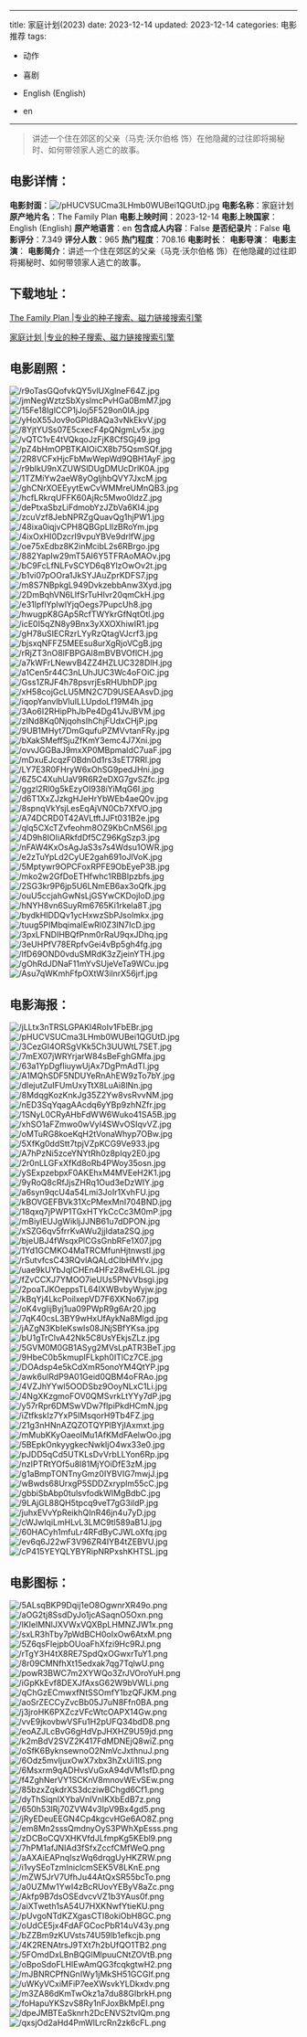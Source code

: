 
---
title: 家庭计划(2023)
date: 2023-12-14
updated: 2023-12-14
categories: 电影推荐
tags:
- 动作
- 喜剧

- English (English)
- en
---


> 讲述一个住在郊区的父亲（马克·沃尔伯格 饰）在他隐藏的过往即将揭秘时、如何带领家人逃亡的故事。

## **电影详情**：

**电影封面**：<img src="https://image.tmdb.org/t/p/w200/pHUCVSUCma3LHmb0WUBei1QGUtD.jpg" alt="/pHUCVSUCma3LHmb0WUBei1QGUtD.jpg" title="/pHUCVSUCma3LHmb0WUBei1QGUtD.jpg">
**电影名称**：家庭计划
**原产地片名**：The Family Plan
**电影上映时间**：2023-12-14
**电影上映国家**：English (English)
**原产地语言**：en
**包含成人内容**：False
**是否纪录片**：False
**电影评分**：7.349
**评分人数**：965
**热门程度**：708.16
**电影时长**：
**电影导演**：
**电影主演**：
**电影简介**：讲述一个住在郊区的父亲（马克·沃尔伯格 饰）在他隐藏的过往即将揭秘时、如何带领家人逃亡的故事。

## **下载地址**：
[The Family Plan |专业的种子搜索、磁力链接搜索引擎](https://movie.amd794.com:2083/?search=The%20Family%20Plan&ordering=&mode=match_phrase&page_size=10&page=1)

[家庭计划 |专业的种子搜索、磁力链接搜索引擎](https://movie.amd794.com:2083/?search=%E5%AE%B6%E5%BA%AD%E8%AE%A1%E5%88%92&ordering=&mode=match_phrase&page_size=10&page=1)
 

## **电影剧照**：
<img src="https://image.tmdb.org/t/p/original/r9oTasGQofvkQY5vlUXglneF64Z.jpg" alt="/r9oTasGQofvkQY5vlUXglneF64Z.jpg" title="/r9oTasGQofvkQY5vlUXglneF64Z.jpg"><img src="https://image.tmdb.org/t/p/original/jmNegWztzSbXyslmcPvHGa0BmM7.jpg" alt="/jmNegWztzSbXyslmcPvHGa0BmM7.jpg" title="/jmNegWztzSbXyslmcPvHGa0BmM7.jpg"><img src="https://image.tmdb.org/t/p/original/15Fe18IglCCP1jJoj5F529on0IA.jpg" alt="/15Fe18IglCCP1jJoj5F529on0IA.jpg" title="/15Fe18IglCCP1jJoj5F529on0IA.jpg"><img src="https://image.tmdb.org/t/p/original/yHoX55Jov9oGPld8AQa3vNkEkvV.jpg" alt="/yHoX55Jov9oGPld8AQa3vNkEkvV.jpg" title="/yHoX55Jov9oGPld8AQa3vNkEkvV.jpg"><img src="https://image.tmdb.org/t/p/original/8YjtYUSs07E5cxecF4pQNgmLv5x.jpg" alt="/8YjtYUSs07E5cxecF4pQNgmLv5x.jpg" title="/8YjtYUSs07E5cxecF4pQNgmLv5x.jpg"><img src="https://image.tmdb.org/t/p/original/vQTC1vE4tVQkqoJzFjK8CfSGj49.jpg" alt="/vQTC1vE4tVQkqoJzFjK8CfSGj49.jpg" title="/vQTC1vE4tVQkqoJzFjK8CfSGj49.jpg"><img src="https://image.tmdb.org/t/p/original/pZ4bHmOPBTKAIOiCX8b75QsmSQf.jpg" alt="/pZ4bHmOPBTKAIOiCX8b75QsmSQf.jpg" title="/pZ4bHmOPBTKAIOiCX8b75QsmSQf.jpg"><img src="https://image.tmdb.org/t/p/original/2R8VCFxHjcFbMwWepWd9QBH1AyF.jpg" alt="/2R8VCFxHjcFbMwWepWd9QBH1AyF.jpg" title="/2R8VCFxHjcFbMwWepWd9QBH1AyF.jpg"><img src="https://image.tmdb.org/t/p/original/r9bIkU9nXZUWSlDUgDMUcDrlK0A.jpg" alt="/r9bIkU9nXZUWSlDUgDMUcDrlK0A.jpg" title="/r9bIkU9nXZUWSlDUgDMUcDrlK0A.jpg"><img src="https://image.tmdb.org/t/p/original/1TZMiYw2aeW8yOgIjhbQVY7JxcM.jpg" alt="/1TZMiYw2aeW8yOgIjhbQVY7JxcM.jpg" title="/1TZMiYw2aeW8yOgIjhbQVY7JxcM.jpg"><img src="https://image.tmdb.org/t/p/original/ghCNrXOEEyytEwCvWMMreUMnQB3.jpg" alt="/ghCNrXOEEyytEwCvWMMreUMnQB3.jpg" title="/ghCNrXOEEyytEwCvWMMreUMnQB3.jpg"><img src="https://image.tmdb.org/t/p/original/hcfLRkrqUFFK60AjRc5Mwo0ldzZ.jpg" alt="/hcfLRkrqUFFK60AjRc5Mwo0ldzZ.jpg" title="/hcfLRkrqUFFK60AjRc5Mwo0ldzZ.jpg"><img src="https://image.tmdb.org/t/p/original/dePtxaSbzLiFdmobYzJZbVa6KI4.jpg" alt="/dePtxaSbzLiFdmobYzJZbVa6KI4.jpg" title="/dePtxaSbzLiFdmobYzJZbVa6KI4.jpg"><img src="https://image.tmdb.org/t/p/original/zcuVzf8JebNPRZgQuavQg1hjPW1.jpg" alt="/zcuVzf8JebNPRZgQuavQg1hjPW1.jpg" title="/zcuVzf8JebNPRZgQuavQg1hjPW1.jpg"><img src="https://image.tmdb.org/t/p/original/48ixa0iqjvCPH8QBGpLIlzBRoYm.jpg" alt="/48ixa0iqjvCPH8QBGpLIlzBRoYm.jpg" title="/48ixa0iqjvCPH8QBGpLIlzBRoYm.jpg"><img src="https://image.tmdb.org/t/p/original/4ixOxHI0DzcrI9vpuYBVe9drlfW.jpg" alt="/4ixOxHI0DzcrI9vpuYBVe9drlfW.jpg" title="/4ixOxHI0DzcrI9vpuYBVe9drlfW.jpg"><img src="https://image.tmdb.org/t/p/original/oe75xEdbz8K2inMcibL2s6RBrgo.jpg" alt="/oe75xEdbz8K2inMcibL2s6RBrgo.jpg" title="/oe75xEdbz8K2inMcibL2s6RBrgo.jpg"><img src="https://image.tmdb.org/t/p/original/882YapIw29mT5AI6Y5TFRAoMAOv.jpg" alt="/882YapIw29mT5AI6Y5TFRAoMAOv.jpg" title="/882YapIw29mT5AI6Y5TFRAoMAOv.jpg"><img src="https://image.tmdb.org/t/p/original/bC9FcLfNLFvSCYD6q8YlzOwOv2t.jpg" alt="/bC9FcLfNLFvSCYD6q8YlzOwOv2t.jpg" title="/bC9FcLfNLFvSCYD6q8YlzOwOv2t.jpg"><img src="https://image.tmdb.org/t/p/original/b1vi07pOOra1JkSYJAuZprKDFS7.jpg" alt="/b1vi07pOOra1JkSYJAuZprKDFS7.jpg" title="/b1vi07pOOra1JkSYJAuZprKDFS7.jpg"><img src="https://image.tmdb.org/t/p/original/m8S7NBpkgL949DvkzebbAnw3Xyd.jpg" alt="/m8S7NBpkgL949DvkzebbAnw3Xyd.jpg" title="/m8S7NBpkgL949DvkzebbAnw3Xyd.jpg"><img src="https://image.tmdb.org/t/p/original/2DmBqhVN6LIfSrTuHIvr20qmCkH.jpg" alt="/2DmBqhVN6LIfSrTuHIvr20qmCkH.jpg" title="/2DmBqhVN6LIfSrTuHIvr20qmCkH.jpg"><img src="https://image.tmdb.org/t/p/original/e31lpflYplwlYjqOegs7PupcUh8.jpg" alt="/e31lpflYplwlYjqOegs7PupcUh8.jpg" title="/e31lpflYplwlYjqOegs7PupcUh8.jpg"><img src="https://image.tmdb.org/t/p/original/hwugpK8GAp5RcfTWYkrGfNqtOtl.jpg" alt="/hwugpK8GAp5RcfTWYkrGfNqtOtl.jpg" title="/hwugpK8GAp5RcfTWYkrGfNqtOtl.jpg"><img src="https://image.tmdb.org/t/p/original/icE0I5qZN8y9Bnx3yXXOXhiwIR1.jpg" alt="/icE0I5qZN8y9Bnx3yXXOXhiwIR1.jpg" title="/icE0I5qZN8y9Bnx3yXXOXhiwIR1.jpg"><img src="https://image.tmdb.org/t/p/original/gH78uSIECRzrLYyRzQtagVJcrf3.jpg" alt="/gH78uSIECRzrLYyRzQtagVJcrf3.jpg" title="/gH78uSIECRzrLYyRzQtagVJcrf3.jpg"><img src="https://image.tmdb.org/t/p/original/bjsxqNFFZ5MEEsu8urXgRjoVCgB.jpg" alt="/bjsxqNFFZ5MEEsu8urXgRjoVCgB.jpg" title="/bjsxqNFFZ5MEEsu8urXgRjoVCgB.jpg"><img src="https://image.tmdb.org/t/p/original/rRjZT3nO8lFBPGAl8mBVBVOflCH.jpg" alt="/rRjZT3nO8lFBPGAl8mBVBVOflCH.jpg" title="/rRjZT3nO8lFBPGAl8mBVBVOflCH.jpg"><img src="https://image.tmdb.org/t/p/original/a7kWFrLNewvB4ZZ4HZLUC328DlH.jpg" alt="/a7kWFrLNewvB4ZZ4HZLUC328DlH.jpg" title="/a7kWFrLNewvB4ZZ4HZLUC328DlH.jpg"><img src="https://image.tmdb.org/t/p/original/a1Cen5r44C3nLUhJUC3Wc4oFOiC.jpg" alt="/a1Cen5r44C3nLUhJUC3Wc4oFOiC.jpg" title="/a1Cen5r44C3nLUhJUC3Wc4oFOiC.jpg"><img src="https://image.tmdb.org/t/p/original/Gss1ZRJF4h78psvrjEsRHUbhDP.jpg" alt="/Gss1ZRJF4h78psvrjEsRHUbhDP.jpg" title="/Gss1ZRJF4h78psvrjEsRHUbhDP.jpg"><img src="https://image.tmdb.org/t/p/original/xH58cojGcLU5MN2C7D9USEAAsvD.jpg" alt="/xH58cojGcLU5MN2C7D9USEAAsvD.jpg" title="/xH58cojGcLU5MN2C7D9USEAAsvD.jpg"><img src="https://image.tmdb.org/t/p/original/iqopYanvlbVIulLLUpdoLf19M4h.jpg" alt="/iqopYanvlbVIulLLUpdoLf19M4h.jpg" title="/iqopYanvlbVIulLLUpdoLf19M4h.jpg"><img src="https://image.tmdb.org/t/p/original/3Ao6I2RHipPhJbPe4Dg41JvJBVM.jpg" alt="/3Ao6I2RHipPhJbPe4Dg41JvJBVM.jpg" title="/3Ao6I2RHipPhJbPe4Dg41JvJBVM.jpg"><img src="https://image.tmdb.org/t/p/original/zINd8Kq0NjqohsIhChjFUdxCHjP.jpg" alt="/zINd8Kq0NjqohsIhChjFUdxCHjP.jpg" title="/zINd8Kq0NjqohsIhChjFUdxCHjP.jpg"><img src="https://image.tmdb.org/t/p/original/9UB1MHyt7DmGqufuPZMVvtanFRy.jpg" alt="/9UB1MHyt7DmGqufuPZMVvtanFRy.jpg" title="/9UB1MHyt7DmGqufuPZMVvtanFRy.jpg"><img src="https://image.tmdb.org/t/p/original/bXakSMeffSjuZfKmY3emc4J7Xni.jpg" alt="/bXakSMeffSjuZfKmY3emc4J7Xni.jpg" title="/bXakSMeffSjuZfKmY3emc4J7Xni.jpg"><img src="https://image.tmdb.org/t/p/original/ovvJGGBaJ9mxXP0MBpmaIdC7uaF.jpg" alt="/ovvJGGBaJ9mxXP0MBpmaIdC7uaF.jpg" title="/ovvJGGBaJ9mxXP0MBpmaIdC7uaF.jpg"><img src="https://image.tmdb.org/t/p/original/mDxuEJcqzF0Bdn0d1rs3sET7RRl.jpg" alt="/mDxuEJcqzF0Bdn0d1rs3sET7RRl.jpg" title="/mDxuEJcqzF0Bdn0d1rs3sET7RRl.jpg"><img src="https://image.tmdb.org/t/p/original/LY7E3R0FHryW6xOhSG9pedJHni.jpg" alt="/LY7E3R0FHryW6xOhSG9pedJHni.jpg" title="/LY7E3R0FHryW6xOhSG9pedJHni.jpg"><img src="https://image.tmdb.org/t/p/original/6Z5C4XuhUaV9R6R2eDXG7gvSZfc.jpg" alt="/6Z5C4XuhUaV9R6R2eDXG7gvSZfc.jpg" title="/6Z5C4XuhUaV9R6R2eDXG7gvSZfc.jpg"><img src="https://image.tmdb.org/t/p/original/ggzl2Rl0g5kEzyOI938iYiMqG6I.jpg" alt="/ggzl2Rl0g5kEzyOI938iYiMqG6I.jpg" title="/ggzl2Rl0g5kEzyOI938iYiMqG6I.jpg"><img src="https://image.tmdb.org/t/p/original/d6T1XxZJzkgHJeHrYbWEb4aeQ0v.jpg" alt="/d6T1XxZJzkgHJeHrYbWEb4aeQ0v.jpg" title="/d6T1XxZJzkgHJeHrYbWEb4aeQ0v.jpg"><img src="https://image.tmdb.org/t/p/original/8spnqVkYsjLesEqAjVN0Cb7XfVO.jpg" alt="/8spnqVkYsjLesEqAjVN0Cb7XfVO.jpg" title="/8spnqVkYsjLesEqAjVN0Cb7XfVO.jpg"><img src="https://image.tmdb.org/t/p/original/A74DCRD0T42AVLtftJJFt031B2e.jpg" alt="/A74DCRD0T42AVLtftJJFt031B2e.jpg" title="/A74DCRD0T42AVLtftJJFt031B2e.jpg"><img src="https://image.tmdb.org/t/p/original/qlq5CXcTZvfeohm8OZ9KbCnMS6l.jpg" alt="/qlq5CXcTZvfeohm8OZ9KbCnMS6l.jpg" title="/qlq5CXcTZvfeohm8OZ9KbCnMS6l.jpg"><img src="https://image.tmdb.org/t/p/original/4D9h8IOIiARkfdDf5CZ96KgSzp3.jpg" alt="/4D9h8IOIiARkfdDf5CZ96KgSzp3.jpg" title="/4D9h8IOIiARkfdDf5CZ96KgSzp3.jpg"><img src="https://image.tmdb.org/t/p/original/nFAW4KxOsAgJaS3s7s4Wdsu1OWR.jpg" alt="/nFAW4KxOsAgJaS3s7s4Wdsu1OWR.jpg" title="/nFAW4KxOsAgJaS3s7s4Wdsu1OWR.jpg"><img src="https://image.tmdb.org/t/p/original/e2zTuYpLd2CyUE2gah691oJlVoK.jpg" alt="/e2zTuYpLd2CyUE2gah691oJlVoK.jpg" title="/e2zTuYpLd2CyUE2gah691oJlVoK.jpg"><img src="https://image.tmdb.org/t/p/original/5Mptywr9OPCFoxRPFE9ObEyeP3B.jpg" alt="/5Mptywr9OPCFoxRPFE9ObEyeP3B.jpg" title="/5Mptywr9OPCFoxRPFE9ObEyeP3B.jpg"><img src="https://image.tmdb.org/t/p/original/mko2w2GfDoETHfwhc1RBBIpzbfs.jpg" alt="/mko2w2GfDoETHfwhc1RBBIpzbfs.jpg" title="/mko2w2GfDoETHfwhc1RBBIpzbfs.jpg"><img src="https://image.tmdb.org/t/p/original/2SG3kr9P6jp5U6LNmEB6ax3oQfk.jpg" alt="/2SG3kr9P6jp5U6LNmEB6ax3oQfk.jpg" title="/2SG3kr9P6jp5U6LNmEB6ax3oQfk.jpg"><img src="https://image.tmdb.org/t/p/original/ouU5ccjahGwNsLjGSYwCKDojIoD.jpg" alt="/ouU5ccjahGwNsLjGSYwCKDojIoD.jpg" title="/ouU5ccjahGwNsLjGSYwCKDojIoD.jpg"><img src="https://image.tmdb.org/t/p/original/hNYH8vn6SuyRm6765Ki1rkela8T.jpg" alt="/hNYH8vn6SuyRm6765Ki1rkela8T.jpg" title="/hNYH8vn6SuyRm6765Ki1rkela8T.jpg"><img src="https://image.tmdb.org/t/p/original/bydkHIDDQv1ycHxwzSbPJsolmkx.jpg" alt="/bydkHIDDQv1ycHxwzSbPJsolmkx.jpg" title="/bydkHIDDQv1ycHxwzSbPJsolmkx.jpg"><img src="https://image.tmdb.org/t/p/original/tuug5PIMbqimalEwRl0Z3lN7IcD.jpg" alt="/tuug5PIMbqimalEwRl0Z3lN7IcD.jpg" title="/tuug5PIMbqimalEwRl0Z3lN7IcD.jpg"><img src="https://image.tmdb.org/t/p/original/3pxLFNDIHBQfPnm0rRaU9qxJDhq.jpg" alt="/3pxLFNDIHBQfPnm0rRaU9qxJDhq.jpg" title="/3pxLFNDIHBQfPnm0rRaU9qxJDhq.jpg"><img src="https://image.tmdb.org/t/p/original/3eUHPfV78ERpfvGei4vBp5gh4fg.jpg" alt="/3eUHPfV78ERpfvGei4vBp5gh4fg.jpg" title="/3eUHPfV78ERpfvGei4vBp5gh4fg.jpg"><img src="https://image.tmdb.org/t/p/original/lfD69OND0vduSMRdK3zZjeinYTH.jpg" alt="/lfD69OND0vduSMRdK3zZjeinYTH.jpg" title="/lfD69OND0vduSMRdK3zZjeinYTH.jpg"><img src="https://image.tmdb.org/t/p/original/gOhRdJDNaF11mYvSUjeVeTa9WCu.jpg" alt="/gOhRdJDNaF11mYvSUjeVeTa9WCu.jpg" title="/gOhRdJDNaF11mYvSUjeVeTa9WCu.jpg"><img src="https://image.tmdb.org/t/p/original/Asu7qWKmhFfpOXtW3ilnrX56jrf.jpg" alt="/Asu7qWKmhFfpOXtW3ilnrX56jrf.jpg" title="/Asu7qWKmhFfpOXtW3ilnrX56jrf.jpg">

## **电影海报**：
<img src="https://image.tmdb.org/t/p/original/jLLtx3nTRSLGPAKl4RoIv1FbEBr.jpg" alt="/jLLtx3nTRSLGPAKl4RoIv1FbEBr.jpg" title="/jLLtx3nTRSLGPAKl4RoIv1FbEBr.jpg"><img src="https://image.tmdb.org/t/p/original/pHUCVSUCma3LHmb0WUBei1QGUtD.jpg" alt="/pHUCVSUCma3LHmb0WUBei1QGUtD.jpg" title="/pHUCVSUCma3LHmb0WUBei1QGUtD.jpg"><img src="https://image.tmdb.org/t/p/original/3CezGI4ORSgVKk5Ch3UUWtL7SET.jpg" alt="/3CezGI4ORSgVKk5Ch3UUWtL7SET.jpg" title="/3CezGI4ORSgVKk5Ch3UUWtL7SET.jpg"><img src="https://image.tmdb.org/t/p/original/7mEX07jWRYrjarW84sBeFghGMfa.jpg" alt="/7mEX07jWRYrjarW84sBeFghGMfa.jpg" title="/7mEX07jWRYrjarW84sBeFghGMfa.jpg"><img src="https://image.tmdb.org/t/p/original/63a1YpDgfliuywUjAx7DgPmAdTI.jpg" alt="/63a1YpDgfliuywUjAx7DgPmAdTI.jpg" title="/63a1YpDgfliuywUjAx7DgPmAdTI.jpg"><img src="https://image.tmdb.org/t/p/original/A1MQhSDF5NDUYeRnAhEW9zTo7bY.jpg" alt="/A1MQhSDF5NDUYeRnAhEW9zTo7bY.jpg" title="/A1MQhSDF5NDUYeRnAhEW9zTo7bY.jpg"><img src="https://image.tmdb.org/t/p/original/dIejutZuIFUmUxyTtX8LuAi8lNn.jpg" alt="/dIejutZuIFUmUxyTtX8LuAi8lNn.jpg" title="/dIejutZuIFUmUxyTtX8LuAi8lNn.jpg"><img src="https://image.tmdb.org/t/p/original/8MdqgKozKnkJg35Z2Yw8vsRvvNM.jpg" alt="/8MdqgKozKnkJg35Z2Yw8vsRvvNM.jpg" title="/8MdqgKozKnkJg35Z2Yw8vsRvvNM.jpg"><img src="https://image.tmdb.org/t/p/original/nED3SqYqagAAcdq6yYBp9zhNZfr.jpg" alt="/nED3SqYqagAAcdq6yYBp9zhNZfr.jpg" title="/nED3SqYqagAAcdq6yYBp9zhNZfr.jpg"><img src="https://image.tmdb.org/t/p/original/1SNyL0CRyAHbFdWW6Wuko41SA5B.jpg" alt="/1SNyL0CRyAHbFdWW6Wuko41SA5B.jpg" title="/1SNyL0CRyAHbFdWW6Wuko41SA5B.jpg"><img src="https://image.tmdb.org/t/p/original/xhSO1aFZmwo0wVyI4SWvOSIqvVZ.jpg" alt="/xhSO1aFZmwo0wVyI4SWvOSIqvVZ.jpg" title="/xhSO1aFZmwo0wVyI4SWvOSIqvVZ.jpg"><img src="https://image.tmdb.org/t/p/original/oMTuRG8koeKqH2tVonaWhyp7OBw.jpg" alt="/oMTuRG8koeKqH2tVonaWhyp7OBw.jpg" title="/oMTuRG8koeKqH2tVonaWhyp7OBw.jpg"><img src="https://image.tmdb.org/t/p/original/5XfKg0ddStt7tpjVZpKCG9Ve933.jpg" alt="/5XfKg0ddStt7tpjVZpKCG9Ve933.jpg" title="/5XfKg0ddStt7tpjVZpKCG9Ve933.jpg"><img src="https://image.tmdb.org/t/p/original/A7hPzNi5zceYNYtRh0z8pIqy2E0.jpg" alt="/A7hPzNi5zceYNYtRh0z8pIqy2E0.jpg" title="/A7hPzNi5zceYNYtRh0z8pIqy2E0.jpg"><img src="https://image.tmdb.org/t/p/original/2r0nLLGFxXfKd8oRb4PWoy35osn.jpg" alt="/2r0nLLGFxXfKd8oRb4PWoy35osn.jpg" title="/2r0nLLGFxXfKd8oRb4PWoy35osn.jpg"><img src="https://image.tmdb.org/t/p/original/ySExpzebpxF0AKEhxM4MVEeH2K1.jpg" alt="/ySExpzebpxF0AKEhxM4MVEeH2K1.jpg" title="/ySExpzebpxF0AKEhxM4MVEeH2K1.jpg"><img src="https://image.tmdb.org/t/p/original/9yRoQ8cRfJjsZHRq1Oud3eDzWIY.jpg" alt="/9yRoQ8cRfJjsZHRq1Oud3eDzWIY.jpg" title="/9yRoQ8cRfJjsZHRq1Oud3eDzWIY.jpg"><img src="https://image.tmdb.org/t/p/original/a6syn9qcU4a54Lmi3JoIr1XvhFU.jpg" alt="/a6syn9qcU4a54Lmi3JoIr1XvhFU.jpg" title="/a6syn9qcU4a54Lmi3JoIr1XvhFU.jpg"><img src="https://image.tmdb.org/t/p/original/kBOVGEFBVk31XcPMexMnI704BND.jpg" alt="/kBOVGEFBVk31XcPMexMnI704BND.jpg" title="/kBOVGEFBVk31XcPMexMnI704BND.jpg"><img src="https://image.tmdb.org/t/p/original/18qxq7jPWP1TGxHTYkCcCc3M0mP.jpg" alt="/18qxq7jPWP1TGxHTYkCcCc3M0mP.jpg" title="/18qxq7jPWP1TGxHTYkCcCc3M0mP.jpg"><img src="https://image.tmdb.org/t/p/original/mBiylEUJgWikljJJNB61u7dDPON.jpg" alt="/mBiylEUJgWikljJJNB61u7dDPON.jpg" title="/mBiylEUJgWikljJJNB61u7dDPON.jpg"><img src="https://image.tmdb.org/t/p/original/xSZG6qv5frrKvAWu2jjIdata2SQ.jpg" alt="/xSZG6qv5frrKvAWu2jjIdata2SQ.jpg" title="/xSZG6qv5frrKvAWu2jjIdata2SQ.jpg"><img src="https://image.tmdb.org/t/p/original/bjeUBJ4fWsqxPlCGsGnbRFe1X07.jpg" alt="/bjeUBJ4fWsqxPlCGsGnbRFe1X07.jpg" title="/bjeUBJ4fWsqxPlCGsGnbRFe1X07.jpg"><img src="https://image.tmdb.org/t/p/original/1Yd1GCMKO4MaTRCMfunHjtnwstI.jpg" alt="/1Yd1GCMKO4MaTRCMfunHjtnwstI.jpg" title="/1Yd1GCMKO4MaTRCMfunHjtnwstI.jpg"><img src="https://image.tmdb.org/t/p/original/rSutvfcsC43RQvlAQALdCIbHMYv.jpg" alt="/rSutvfcsC43RQvlAQALdCIbHMYv.jpg" title="/rSutvfcsC43RQvlAQALdCIbHMYv.jpg"><img src="https://image.tmdb.org/t/p/original/uae9kUYbJqlCHEn4HFz28wEHLGL.jpg" alt="/uae9kUYbJqlCHEn4HFz28wEHLGL.jpg" title="/uae9kUYbJqlCHEn4HFz28wEHLGL.jpg"><img src="https://image.tmdb.org/t/p/original/fZvCCXJ7YMOO7ieUUs5PNvVbsgi.jpg" alt="/fZvCCXJ7YMOO7ieUUs5PNvVbsgi.jpg" title="/fZvCCXJ7YMOO7ieUUs5PNvVbsgi.jpg"><img src="https://image.tmdb.org/t/p/original/2poaTJKOeppsTL64IXWBvbyWyjw.jpg" alt="/2poaTJKOeppsTL64IXWBvbyWyjw.jpg" title="/2poaTJKOeppsTL64IXWBvbyWyjw.jpg"><img src="https://image.tmdb.org/t/p/original/kBqYj4LkcPoilxepVD7F6XKNo67.jpg" alt="/kBqYj4LkcPoilxepVD7F6XKNo67.jpg" title="/kBqYj4LkcPoilxepVD7F6XKNo67.jpg"><img src="https://image.tmdb.org/t/p/original/oK4vglijByj1ua09PWpR9g6Ar20.jpg" alt="/oK4vglijByj1ua09PWpR9g6Ar20.jpg" title="/oK4vglijByj1ua09PWpR9g6Ar20.jpg"><img src="https://image.tmdb.org/t/p/original/7qK40csL3BY9wHxUfAykNa8Mlgd.jpg" alt="/7qK40csL3BY9wHxUfAykNa8Mlgd.jpg" title="/7qK40csL3BY9wHxUfAykNa8Mlgd.jpg"><img src="https://image.tmdb.org/t/p/original/jAZgN3KbIeKswIs08JNjSBfYKsa.jpg" alt="/jAZgN3KbIeKswIs08JNjSBfYKsa.jpg" title="/jAZgN3KbIeKswIs08JNjSBfYKsa.jpg"><img src="https://image.tmdb.org/t/p/original/bU1gTrClvA42Nk5C8UsYEkjsZLz.jpg" alt="/bU1gTrClvA42Nk5C8UsYEkjsZLz.jpg" title="/bU1gTrClvA42Nk5C8UsYEkjsZLz.jpg"><img src="https://image.tmdb.org/t/p/original/5GVM0M0GB1ASyg2MVsLpATR3BeT.jpg" alt="/5GVM0M0GB1ASyg2MVsLpATR3BeT.jpg" title="/5GVM0M0GB1ASyg2MVsLpATR3BeT.jpg"><img src="https://image.tmdb.org/t/p/original/9HbeC0b5kmupIFLkph0ITlCz7CE.jpg" alt="/9HbeC0b5kmupIFLkph0ITlCz7CE.jpg" title="/9HbeC0b5kmupIFLkph0ITlCz7CE.jpg"><img src="https://image.tmdb.org/t/p/original/DOAdsp4e5kCdXmR5onoYM4QtYP.jpg" alt="/DOAdsp4e5kCdXmR5onoYM4QtYP.jpg" title="/DOAdsp4e5kCdXmR5onoYM4QtYP.jpg"><img src="https://image.tmdb.org/t/p/original/awk6ulRdP9A01Geid0QBM4oFRAo.jpg" alt="/awk6ulRdP9A01Geid0QBM4oFRAo.jpg" title="/awk6ulRdP9A01Geid0QBM4oFRAo.jpg"><img src="https://image.tmdb.org/t/p/original/4VZJhYYwl5OODSbz9OoyNLxC1Li.jpg" alt="/4VZJhYYwl5OODSbz9OoyNLxC1Li.jpg" title="/4VZJhYYwl5OODSbz9OoyNLxC1Li.jpg"><img src="https://image.tmdb.org/t/p/original/4NgXKzgmoFOV0QMSvrkLtYYy7dP.jpg" alt="/4NgXKzgmoFOV0QMSvrkLtYYy7dP.jpg" title="/4NgXKzgmoFOV0QMSvrkLtYYy7dP.jpg"><img src="https://image.tmdb.org/t/p/original/y57rRpr6DMSwVDw7flpiPkdHCmN.jpg" alt="/y57rRpr6DMSwVDw7flpiPkdHCmN.jpg" title="/y57rRpr6DMSwVDw7flpiPkdHCmN.jpg"><img src="https://image.tmdb.org/t/p/original/iZtfkskIz7YxP5IMsqorH9Tb4FZ.jpg" alt="/iZtfkskIz7YxP5IMsqorH9Tb4FZ.jpg" title="/iZtfkskIz7YxP5IMsqorH9Tb4FZ.jpg"><img src="https://image.tmdb.org/t/p/original/21g3nHNnAZQZOTQYPlBYjIAxmxt.jpg" alt="/21g3nHNnAZQZOTQYPlBYjIAxmxt.jpg" title="/21g3nHNnAZQZOTQYPlBYjIAxmxt.jpg"><img src="https://image.tmdb.org/t/p/original/mMubKKyOaeolMu1AfKMdFAelwOo.jpg" alt="/mMubKKyOaeolMu1AfKMdFAelwOo.jpg" title="/mMubKKyOaeolMu1AfKMdFAelwOo.jpg"><img src="https://image.tmdb.org/t/p/original/5BEpkOnkyygkecNwkIjO4wx33e0.jpg" alt="/5BEpkOnkyygkecNwkIjO4wx33e0.jpg" title="/5BEpkOnkyygkecNwkIjO4wx33e0.jpg"><img src="https://image.tmdb.org/t/p/original/pJDD5qCd5UTKLsDvVrbLLYon6Rp.jpg" alt="/pJDD5qCd5UTKLsDvVrbLLYon6Rp.jpg" title="/pJDD5qCd5UTKLsDvVrbLLYon6Rp.jpg"><img src="https://image.tmdb.org/t/p/original/nzIPTRtYOf5u8I81MjYOiDfE3zM.jpg" alt="/nzIPTRtYOf5u8I81MjYOiDfE3zM.jpg" title="/nzIPTRtYOf5u8I81MjYOiDfE3zM.jpg"><img src="https://image.tmdb.org/t/p/original/g1aBmpTONTnyGmz0IYBVIG7mwjJ.jpg" alt="/g1aBmpTONTnyGmz0IYBVIG7mwjJ.jpg" title="/g1aBmpTONTnyGmz0IYBVIG7mwjJ.jpg"><img src="https://image.tmdb.org/t/p/original/wBwds68UrxgP5SDDZxryplm55cC.jpg" alt="/wBwds68UrxgP5SDDZxryplm55cC.jpg" title="/wBwds68UrxgP5SDDZxryplm55cC.jpg"><img src="https://image.tmdb.org/t/p/original/gbbiSbAbp0tulsvfodkWIMgBdbC.jpg" alt="/gbbiSbAbp0tulsvfodkWIMgBdbC.jpg" title="/gbbiSbAbp0tulsvfodkWIMgBdbC.jpg"><img src="https://image.tmdb.org/t/p/original/9LAjGL88QH5tpcq9veT7gG3ildP.jpg" alt="/9LAjGL88QH5tpcq9veT7gG3ildP.jpg" title="/9LAjGL88QH5tpcq9veT7gG3ildP.jpg"><img src="https://image.tmdb.org/t/p/original/juhxEVvYpReikhQInR46jn4u7yD.jpg" alt="/juhxEVvYpReikhQInR46jn4u7yD.jpg" title="/juhxEVvYpReikhQInR46jn4u7yD.jpg"><img src="https://image.tmdb.org/t/p/original/cWJwlqiLmHLvL3LMC9tl589aB1J.jpg" alt="/cWJwlqiLmHLvL3LMC9tl589aB1J.jpg" title="/cWJwlqiLmHLvL3LMC9tl589aB1J.jpg"><img src="https://image.tmdb.org/t/p/original/60HACyh1mfuLr4RFdByCJWLoXfq.jpg" alt="/60HACyh1mfuLr4RFdByCJWLoXfq.jpg" title="/60HACyh1mfuLr4RFdByCJWLoXfq.jpg"><img src="https://image.tmdb.org/t/p/original/ev6q6J22wF3V96ZR4IYB4tZEBVU.jpg" alt="/ev6q6J22wF3V96ZR4IYB4tZEBVU.jpg" title="/ev6q6J22wF3V96ZR4IYB4tZEBVU.jpg"><img src="https://image.tmdb.org/t/p/original/cP415YEYQLYBYRipNRPxshKHTSL.jpg" alt="/cP415YEYQLYBYRipNRPxshKHTSL.jpg" title="/cP415YEYQLYBYRipNRPxshKHTSL.jpg">

## **电影图标**：
<img src="https://image.tmdb.org/t/p/original/5ALsqBKP9Dqij1eO8OgwnrXR49o.png" alt="/5ALsqBKP9Dqij1eO8OgwnrXR49o.png" title="/5ALsqBKP9Dqij1eO8OgwnrXR49o.png"><img src="https://image.tmdb.org/t/p/original/aOG2tj8SsdDyJo1jcASaqnO5Oxn.png" alt="/aOG2tj8SsdDyJo1jcASaqnO5Oxn.png" title="/aOG2tj8SsdDyJo1jcASaqnO5Oxn.png"><img src="https://image.tmdb.org/t/p/original/lKIelMNlJXVWxVQXBpLHMNZJW1x.png" alt="/lKIelMNlJXVWxVQXBpLHMNZJW1x.png" title="/lKIelMNlJXVWxVQXBpLHMNZJW1x.png"><img src="https://image.tmdb.org/t/p/original/sxLR3hTby7pWdBCH0oIxOw6AtxM.png" alt="/sxLR3hTby7pWdBCH0oIxOw6AtxM.png" title="/sxLR3hTby7pWdBCH0oIxOw6AtxM.png"><img src="https://image.tmdb.org/t/p/original/5Z6qsFIejpbOUoaFhXfzi9Hc9RJ.png" alt="/5Z6qsFIejpbOUoaFhXfzi9Hc9RJ.png" title="/5Z6qsFIejpbOUoaFhXfzi9Hc9RJ.png"><img src="https://image.tmdb.org/t/p/original/rTgY3H4tX8RE7SpdQxOGwxrTuY1.png" alt="/rTgY3H4tX8RE7SpdQxOGwxrTuY1.png" title="/rTgY3H4tX8RE7SpdQxOGwxrTuY1.png"><img src="https://image.tmdb.org/t/p/original/8r09CMNfhXt15edxak7qg7TqlwU.png" alt="/8r09CMNfhXt15edxak7qg7TqlwU.png" title="/8r09CMNfhXt15edxak7qg7TqlwU.png"><img src="https://image.tmdb.org/t/p/original/powR3BWC7m2XYWQo3ZrJVOroYuH.png" alt="/powR3BWC7m2XYWQo3ZrJVOroYuH.png" title="/powR3BWC7m2XYWQo3ZrJVOroYuH.png"><img src="https://image.tmdb.org/t/p/original/iGpKkEvf8DEXJfAxsG62W9bVWLi.png" alt="/iGpKkEvf8DEXJfAxsG62W9bVWLi.png" title="/iGpKkEvf8DEXJfAxsG62W9bVWLi.png"><img src="https://image.tmdb.org/t/p/original/qChGzECmwxfNtSSOmfY1bzQFJKM.png" alt="/qChGzECmwxfNtSSOmfY1bzQFJKM.png" title="/qChGzECmwxfNtSSOmfY1bzQFJKM.png"><img src="https://image.tmdb.org/t/p/original/aoSrZECCyZvcBb05J7uN8Ffn0BA.png" alt="/aoSrZECCyZvcBb05J7uN8Ffn0BA.png" title="/aoSrZECCyZvcBb05J7uN8Ffn0BA.png"><img src="https://image.tmdb.org/t/p/original/j3jroHK6PXZczVFcWtcOAPX14Gw.png" alt="/j3jroHK6PXZczVFcWtcOAPX14Gw.png" title="/j3jroHK6PXZczVFcWtcOAPX14Gw.png"><img src="https://image.tmdb.org/t/p/original/vvE9jkovbwVSFu1H2pUFQ34bdD8.png" alt="/vvE9jkovbwVSFu1H2pUFQ34bdD8.png" title="/vvE9jkovbwVSFu1H2pUFQ34bdD8.png"><img src="https://image.tmdb.org/t/p/original/eoAZJLcBvG6gHdVpJHXHZ9U59jd.png" alt="/eoAZJLcBvG6gHdVpJHXHZ9U59jd.png" title="/eoAZJLcBvG6gHdVpJHXHZ9U59jd.png"><img src="https://image.tmdb.org/t/p/original/k2mBdV2SVZ2K417FdMDNEjQ8wiZ.png" alt="/k2mBdV2SVZ2K417FdMDNEjQ8wiZ.png" title="/k2mBdV2SVZ2K417FdMDNEjQ8wiZ.png"><img src="https://image.tmdb.org/t/p/original/oSfK6ByknsewnoO2NmVcJxthnuJ.png" alt="/oSfK6ByknsewnoO2NmVcJxthnuJ.png" title="/oSfK6ByknsewnoO2NmVcJxthnuJ.png"><img src="https://image.tmdb.org/t/p/original/6Odz5mvIjuxOwX7xbx3hZxUi1IS.png" alt="/6Odz5mvIjuxOwX7xbx3hZxUi1IS.png" title="/6Odz5mvIjuxOwX7xbx3hZxUi1IS.png"><img src="https://image.tmdb.org/t/p/original/6Msxrm9qADHvsVuGxA94dVM1sfD.png" alt="/6Msxrm9qADHvsVuGxA94dVM1sfD.png" title="/6Msxrm9qADHvsVuGxA94dVM1sfD.png"><img src="https://image.tmdb.org/t/p/original/f4ZghNerVY1SCKnV8mnovWEvSEw.png" alt="/f4ZghNerVY1SCKnV8mnovWEvSEw.png" title="/f4ZghNerVY1SCKnV8mnovWEvSEw.png"><img src="https://image.tmdb.org/t/p/original/85bzxZqkdrXS3dcziwBChgd6Cf1.png" alt="/85bzxZqkdrXS3dcziwBChgd6Cf1.png" title="/85bzxZqkdrXS3dcziwBChgd6Cf1.png"><img src="https://image.tmdb.org/t/p/original/dyThSiqnIXYbaVnIVnIKXbEdB7z.png" alt="/dyThSiqnIXYbaVnIVnIKXbEdB7z.png" title="/dyThSiqnIXYbaVnIVnIKXbEdB7z.png"><img src="https://image.tmdb.org/t/p/original/650h53lRj70ZVW4v3IpV9Bx4gd5.png" alt="/650h53lRj70ZVW4v3IpV9Bx4gd5.png" title="/650h53lRj70ZVW4v3IpV9Bx4gd5.png"><img src="https://image.tmdb.org/t/p/original/jRyEDeuEEGN4Cp4kgcvHGe6AO8Z.png" alt="/jRyEDeuEEGN4Cp4kgcvHGe6AO8Z.png" title="/jRyEDeuEEGN4Cp4kgcvHGe6AO8Z.png"><img src="https://image.tmdb.org/t/p/original/em8Mn2sssQmdnyOyS3PWhXpEsss.png" alt="/em8Mn2sssQmdnyOyS3PWhXpEsss.png" title="/em8Mn2sssQmdnyOyS3PWhXpEsss.png"><img src="https://image.tmdb.org/t/p/original/zDCBoCQVXHKVfdJLfmpKg5KEbl9.png" alt="/zDCBoCQVXHKVfdJLfmpKg5KEbl9.png" title="/zDCBoCQVXHKVfdJLfmpKg5KEbl9.png"><img src="https://image.tmdb.org/t/p/original/7hPM1afJNIAd3fSfxZccfCMfWeQ.png" alt="/7hPM1afJNIAd3fSfxZccfCMfWeQ.png" title="/7hPM1afJNIAd3fSfxZccfCMfWeQ.png"><img src="https://image.tmdb.org/t/p/original/aAXAiEAPnqIszWq6drqgUyHKZRW.png" alt="/aAXAiEAPnqIszWq6drqgUyHKZRW.png" title="/aAXAiEAPnqIszWq6drqgUyHKZRW.png"><img src="https://image.tmdb.org/t/p/original/i1vySEoTzmIniclcmSEK5V8LKnE.png" alt="/i1vySEoTzmIniclcmSEK5V8LKnE.png" title="/i1vySEoTzmIniclcmSEK5V8LKnE.png"><img src="https://image.tmdb.org/t/p/original/mZW5JrV7UfhJu44AtQxSR55bcTo.png" alt="/mZW5JrV7UfhJu44AtQxSR55bcTo.png" title="/mZW5JrV7UfhJu44AtQxSR55bcTo.png"><img src="https://image.tmdb.org/t/p/original/a0UZMw1YwI4zBcRUovYEByV8aZc.png" alt="/a0UZMw1YwI4zBcRUovYEByV8aZc.png" title="/a0UZMw1YwI4zBcRUovYEByV8aZc.png"><img src="https://image.tmdb.org/t/p/original/Akfp9B7dsOSEdvcvVZ1b3YAus0f.png" alt="/Akfp9B7dsOSEdvcvVZ1b3YAus0f.png" title="/Akfp9B7dsOSEdvcvVZ1b3YAus0f.png"><img src="https://image.tmdb.org/t/p/original/aiXTweth1sA54U7HXKNwfYtieKU.png" alt="/aiXTweth1sA54U7HXKNwfYtieKU.png" title="/aiXTweth1sA54U7HXKNwfYtieKU.png"><img src="https://image.tmdb.org/t/p/original/pUvgoNTdKZXgasCTI8okiObH8GC.png" alt="/pUvgoNTdKZXgasCTI8okiObH8GC.png" title="/pUvgoNTdKZXgasCTI8okiObH8GC.png"><img src="https://image.tmdb.org/t/p/original/oUdCE5jx4FdAFGCocPbR14uV43y.png" alt="/oUdCE5jx4FdAFGCocPbR14uV43y.png" title="/oUdCE5jx4FdAFGCocPbR14uV43y.png"><img src="https://image.tmdb.org/t/p/original/bZZBm9zKUVsts74U59lb1efkcjb.png" alt="/bZZBm9zKUVsts74U59lb1efkcjb.png" title="/bZZBm9zKUVsts74U59lb1efkcjb.png"><img src="https://image.tmdb.org/t/p/original/4K2RENAtrsJ9TXt7h2bUfQO1TB2.png" alt="/4K2RENAtrsJ9TXt7h2bUfQO1TB2.png" title="/4K2RENAtrsJ9TXt7h2bUfQO1TB2.png"><img src="https://image.tmdb.org/t/p/original/5FOmdDxLBnBQGlMlpuuCNtZOVtB.png" alt="/5FOmdDxLBnBQGlMlpuuCNtZOVtB.png" title="/5FOmdDxLBnBQGlMlpuuCNtZOVtB.png"><img src="https://image.tmdb.org/t/p/original/oBpoSdoFLHlEwAmQG3fcqkgtwH2.png" alt="/oBpoSdoFLHlEwAmQG3fcqkgtwH2.png" title="/oBpoSdoFLHlEwAmQG3fcqkgtwH2.png"><img src="https://image.tmdb.org/t/p/original/mJBNRCPfNGnIWy1jMkSH51GCGIf.png" alt="/mJBNRCPfNGnIWy1jMkSH51GCGIf.png" title="/mJBNRCPfNGnIWy1jMkSH51GCGIf.png"><img src="https://image.tmdb.org/t/p/original/uWKyVCxiMFiP7eeXWsvkYLDkxdv.png" alt="/uWKyVCxiMFiP7eeXWsvkYLDkxdv.png" title="/uWKyVCxiMFiP7eeXWsvkYLDkxdv.png"><img src="https://image.tmdb.org/t/p/original/m3ZA86dKmTwOkz1a7du88GIbrkH.png" alt="/m3ZA86dKmTwOkz1a7du88GIbrkH.png" title="/m3ZA86dKmTwOkz1a7du88GIbrkH.png"><img src="https://image.tmdb.org/t/p/original/foHapuYKSzvS8Ry1nFJoxBkMpEI.png" alt="/foHapuYKSzvS8Ry1nFJoxBkMpEI.png" title="/foHapuYKSzvS8Ry1nFJoxBkMpEI.png"><img src="https://image.tmdb.org/t/p/original/dpeJMBTEaSknrh2DcENVS2tvlQm.png" alt="/dpeJMBTEaSknrh2DcENVS2tvlQm.png" title="/dpeJMBTEaSknrh2DcENVS2tvlQm.png"><img src="https://image.tmdb.org/t/p/original/qxsjOd2aHd4PmWlLrcRn2zk6cFL.png" alt="/qxsjOd2aHd4PmWlLrcRn2zk6cFL.png" title="/qxsjOd2aHd4PmWlLrcRn2zk6cFL.png">
